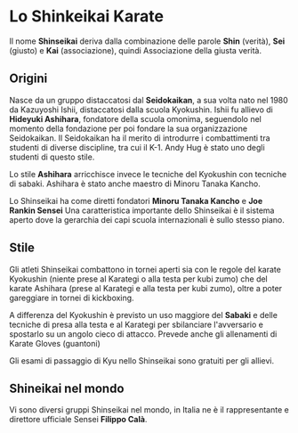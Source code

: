 # Lo Shinkeikai Karate

Il nome **Shinseikai** deriva dalla combinazione delle parole **Shin** (verità),
**Sei** (giusto) e **Kai** (associazione), quindi Associazione della giusta 
verità.

## Origini
Nasce da un gruppo distaccatosi dal **Seidokaikan**, a sua volta nato nel 1980 
da Kazuyoshi Ishii, distaccatosi dalla scuola Kyokushin. Ishii fu allievo di
**Hideyuki Ashihara**, fondatore della scuola omonima, seguendolo nel momento
della fondazione per poi fondare la sua organizzazione Seidokaikan.
Il Seidokaikan ha il merito di introdurre i combattimenti tra studenti di 
diverse discipline, tra cui il K-1. Andy Hug è stato uno degli studenti di questo
stile.

Lo stile **Ashihara** arricchisce invece le tecniche del Kyokushin con 
tecniche di sabaki. Ashihara è stato anche maestro di Minoru Tanaka Kancho.

Lo Shinseikai ha come diretti 
fondatori **Minoru Tanaka Kancho** e **Joe Rankin Sensei**
Una caratteristica importante dello Shinseikai è il sistema aperto dove la 
gerarchia dei capi scuola internazionali è sullo stesso piano.

## Stile
Gli atleti Shinseikai combattono in tornei aperti sia con le regole del karate
Kyokushin (niente prese al Karategi o alla testa per kubi zumo) che del karate
Ashihara (prese al Karategi e alla testa per kubi zumo), oltre a poter gareggiare
in tornei di kickboxing.

A differenza del Kyokushin è previsto un uso maggiore del **Sabaki** e delle 
tecniche di presa alla testa e al Karategi per sbilanciare l'avversario e 
spostarlo su un angolo cieco di attacco.
Prevede anche gli allenamenti di Karate Gloves (guantoni)

Gli esami di passaggio di Kyu nello Shinseikai sono gratuiti per gli allievi.

## Shineikai nel mondo
Vi sono diversi gruppi Shinseikai nel mondo, in Italia ne è il rappresentante 
e direttore ufficiale Sensei **Filippo Calà**.

